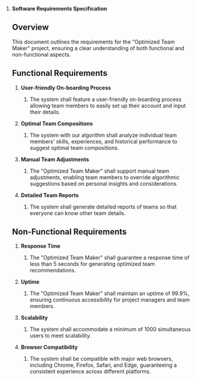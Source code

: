 1. **Software Requirements Specification**

    ## Overview

    This document outlines the requirements for the "Optimized Team Maker" project, ensuring a clear understanding of both functional and non-functional aspects.

    ## Functional Requirements

    1. **User-friendly On-boarding Process**
        1. The system shall feature a user-friendly on-boarding process allowing team members to easily set up their account and input their details.

    2. **Optimal Team Compositions**
        1. The system with our algorithm shall analyze individual team members' skills, experiences, and historical performance to suggest optimal team compositions.

    3. **Manual Team Adjustments**
        1. The "Optimized Team Maker" shall support manual team adjustments, enabling team members to override algorithmic suggestions based on personal insights and considerations.

    4. **Detailed Team Reports**
        1. The system shall generate detailed reports of teams so that everyone can know other team details.

    ## Non-Functional Requirements

    1. **Response Time**
        1. The "Optimized Team Maker" shall guarantee a response time of less than 5 seconds for generating optimized team recommendations.

    2. **Uptime**
        1. The "Optimized Team Maker" shall maintain an uptime of 99.9%, ensuring continuous accessibility for project managers and team members.

    3. **Scalability**
        1. The system shall accommodate a minimum of 1000 simultaneous users to meet scalability.

    4. **Browser Compatibility**
        1. The system shall be compatible with major web browsers, including Chrome, Firefox, Safari, and Edge, guaranteeing a consistent experience across different platforms.

